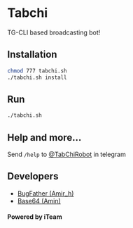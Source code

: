 # Tabchi

TG-CLI based broadcasting bot!

## Installation
```bash
chmod 777 tabchi.sh
./tabchi.sh install
```
## Run
```bash
./tabchi.sh
```
## Help and more...
Send `/help` to [@TabChiRobot](https://telegram.me/TabChiRobot) in telegram
## Developers

 * [BugFather (Amir_h)](https://telegram.me/BugFather)
 * [Base64 (Amin)](https://telegram.me/Base64)

#### Powered by iTeam
